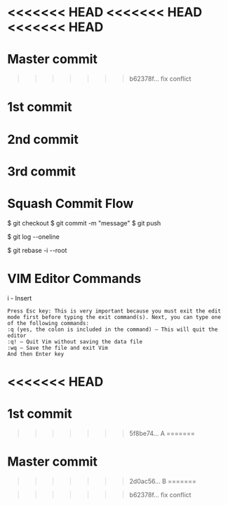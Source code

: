 <<<<<<< HEAD
<<<<<<< HEAD
<<<<<<< HEAD
=======
# Master commit
>>>>>>> b62378f... fix conflict
# 1st commit
# 2nd commit
# 3rd commit

# Squash Commit Flow
<!-- Make edits and commit -->
$ git checkout <branch>
$ git commit -m "message"
$ git push
<!-- View Commit Logs -->
$ git log --oneline
<!-- Rebase (Commits are in descending order (oldest first)) -->
$ git rebase -i --root


# VIM Editor Commands
i - Insert

    Press Esc key: This is very important because you must exit the edit mode first before typing the exit command(s). Next, you can type one of the following commands:
    :q (yes, the colon is included in the command) – This will quit the editor
    :q! – Quit Vim without saving the data file
    :wq – Save the file and exit Vim
    And then Enter key
<<<<<<< HEAD
=======
# 1st commit
>>>>>>> 5f8be74... A
=======
# Master commit
>>>>>>> 2d0ac56... B
=======

>>>>>>> b62378f... fix conflict
